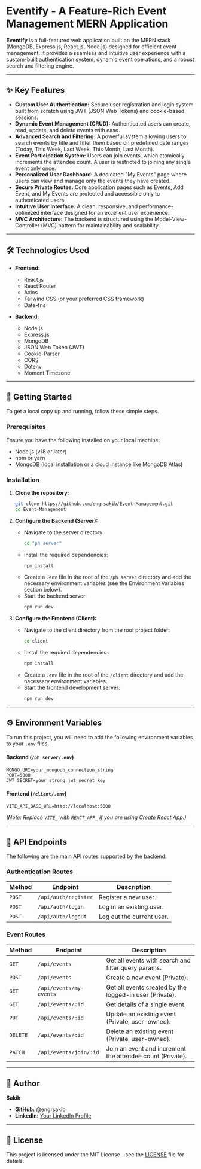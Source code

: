 # Eventify - A Feature-Rich Event Management MERN Application

[](https://opensource.org/licenses/MIT)
[](https://reactjs.org/)
[](https://nodejs.org/)
[](https://expressjs.com/)
[](https://www.mongodb.com/)

**Eventify** is a full-featured web application built on the MERN stack (MongoDB, Express.js, React.js, Node.js) designed for efficient event management. It provides a seamless and intuitive user experience with a custom-built authentication system, dynamic event operations, and a robust search and filtering engine.

-----

## ✨ Key Features

  - **Custom User Authentication:** Secure user registration and login system built from scratch using JWT (JSON Web Tokens) and cookie-based sessions.
  - **Dynamic Event Management (CRUD):** Authenticated users can create, read, update, and delete events with ease.
  - **Advanced Search and Filtering:** A powerful system allowing users to search events by title and filter them based on predefined date ranges (Today, This Week, Last Week, This Month, Last Month).
  - **Event Participation System:** Users can join events, which atomically increments the attendee count. A user is restricted to joining any single event only once.
  - **Personalized User Dashboard:** A dedicated "My Events" page where users can view and manage only the events they have created.
  - **Secure Private Routes:** Core application pages such as Events, Add Event, and My Events are protected and accessible only to authenticated users.
  - **Intuitive User Interface:** A clean, responsive, and performance-optimized interface designed for an excellent user experience.
  - **MVC Architecture:** The backend is structured using the Model-View-Controller (MVC) pattern for maintainability and scalability.

-----

## 🛠️ Technologies Used

  - **Frontend:**

      - React.js
      - React Router
      - Axios
      - Tailwind CSS (or your preferred CSS framework)
      - Date-fns

  - **Backend:**

      - Node.js
      - Express.js
      - MongoDB
      - JSON Web Token (JWT)
      - Cookie-Parser
      - CORS
      - Dotenv
      - Moment Timezone

-----

## 🚀 Getting Started

To get a local copy up and running, follow these simple steps.

### Prerequisites

Ensure you have the following installed on your local machine:

  - Node.js (v18 or later)
  - npm or yarn
  - MongoDB (local installation or a cloud instance like MongoDB Atlas)

### Installation

1.  **Clone the repository:**

    ```sh
    git clone https://github.com/engrsakib/Event-Management.git
    cd Event-Management
    ```

2.  **Configure the Backend (Server):**

      - Navigate to the server directory:
        ```sh
        cd "ph server"
        ```
      - Install the required dependencies:
        ```sh
        npm install
        ```
      - Create a `.env` file in the root of the `/ph server` directory and add the necessary environment variables (see the Environment Variables section below).
      - Start the backend server:
        ```sh
        npm run dev
        ```

3.  **Configure the Frontend (Client):**

      - Navigate to the client directory from the root project folder:
        ```sh
        cd client 
        ```
      - Install the required dependencies:
        ```sh
        npm install
        ```
      - Create a `.env` file in the root of the `/client` directory and add the necessary environment variables.
      - Start the frontend development server:
        ```sh
        npm run dev
        ```

-----

## ⚙️ Environment Variables

To run this project, you will need to add the following environment variables to your `.env` files.

#### Backend (`/ph server/.env`)

```
MONGO_URI=your_mongodb_connection_string
PORT=5000
JWT_SECRET=your_strong_jwt_secret_key
```

#### Frontend (`/client/.env`)

```
VITE_API_BASE_URL=http://localhost:5000
```

*(Note: Replace `VITE_` with `REACT_APP_` if you are using Create React App.)*

-----

## 🔌 API Endpoints

The following are the main API routes supported by the backend:

### Authentication Routes

| Method | Endpoint             | Description                  |
|--------|----------------------|------------------------------|
| `POST` | `/api/auth/register` | Register a new user.         |
| `POST` | `/api/auth/login`    | Log in an existing user.     |
| `POST` | `/api/auth/logout`   | Log out the current user.    |

### Event Routes

| Method  | Endpoint                | Description                                        |
|---------|-------------------------|----------------------------------------------------|
| `GET`   | `/api/events`           | Get all events with search and filter query params. |
| `POST`  | `/api/events`           | Create a new event (Private).                      |
| `GET`   | `/api/events/my-events` | Get all events created by the logged-in user (Private). |
| `GET`   | `/api/events/:id`       | Get details of a single event.                     |
| `PUT`   | `/api/events/:id`       | Update an existing event (Private, user-owned).    |
| `DELETE`| `/api/events/:id`       | Delete an existing event (Private, user-owned).    |
| `PATCH` | `/api/events/join/:id`  | Join an event and increment the attendee count (Private). |

-----

## 👤 Author

**Sakib**

  - **GitHub:** [@engrsakib](https://github.com/engrsakib)
  - **LinkedIn:** [Your LinkedIn Profile](https://www.linkedin.com/in/engrsakib)

-----

## 📜 License

This project is licensed under the MIT License - see the [LICENSE](https://www.google.com/search?q=LICENSE) file for details.